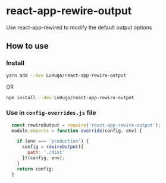 # react-app-rewire-output
Use react-app-rewired to modify the default output options

## How to use
### Install 
```bash
yarn add --dev LuHugo/react-app-rewire-output
```
OR
```bash
npm install --dev LuHugo/react-app-rewire-output
```

### Use in `config-overrides.js` file

```javascript
  const rewireOutput = require('react-app-rewire-output');
  module.exports = function override(config, env) {

    if (env === 'production') {
      config = rewireOutput({
        path: './dist'
      })(config, env);
    }
    return config;
  }
```